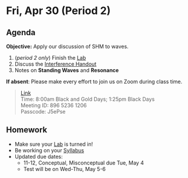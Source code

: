 Fri, Apr 30 (Period 2)
==================    
  
Agenda    
---------    
**Objective:** Apply our discussion of SHM to waves.
  
1. (*period 2 only*) Finish the [Lab][lab]
2. Discuss the [Interference Handout][int]
3. Notes on **Standing Waves** and **Resonance**

  
**If absent**: Please make every effort to join us on Zoom during class time.

> [Link](https://us02web.zoom.us/j/89652361206?pwd=L3ZYQzBGNitFK0J6K1M4Nk1iM1dYQT09)      
> Time: 8:00am Black and Gold Days; 1:25pm Black Days    
> Meeting ID: 896 5236 1206      
> Passcode: J5ePse

  
Homework     
-------------    
- Make sure your [Lab][lab] is turned in!
- Be working on your [Syllabus][syl] 
- Updated due dates: 
	- 11-12, Conceptual, Misconceptual due Tue, May 4
	- Test will be on Wed-Thu, May 5-6
  
[syl]: https://avon.schoology.com/course/2624603229/materials?f=369843503
[lab]: https://avon.schoology.com/assignment/4882381987/
[read]: https://avon.schoology.com/course/2624603229/materials/gp/4888823570
[int]: https://avon.schoology.com/course/2624603229/materials/gp/4890222513
<!--stackedit_data:
eyJoaXN0b3J5IjpbLTgyNzM2OTEyOCwtMTc0MzA0NTc5MSwtMj
A5ODQwOTk2MCwyMDE5NzYxOTYwLC0xMDI1NzMxNjEzLC0xMjk3
NTM3OTkzLC0xMzE5MzM2OTUwLC0yNzA2Njk0NzksLTM0OTAzMj
gxLC05NjAwNDYwNTIsMTM3ODU0NTgwNCwxNDA2NDEzMjY1LC0y
NDUxMDg4NzMsMTE5NTA1NjMxOCwyMDEzMDU2NTMyLC0yMTE5OT
M4MDI0LC0xMjI0ODgyNjU0LC0zMTgwNDY0MDIsLTE3OTI4ODI0
OCwtNDExNTk0Nzc5XX0=
-->
